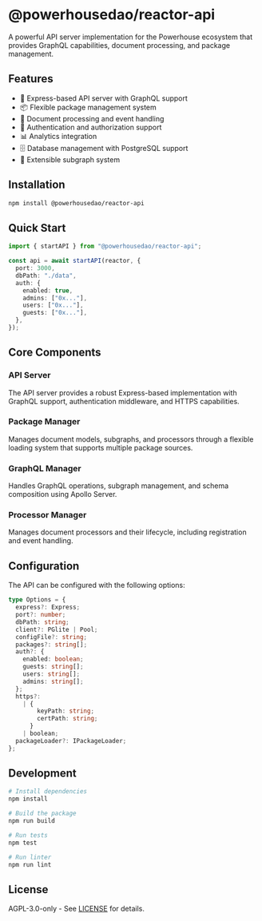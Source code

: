 # @powerhousedao/reactor-api

A powerful API server implementation for the Powerhouse ecosystem that provides GraphQL capabilities, document processing, and package management.

## Features

- 🚀 Express-based API server with GraphQL support
- 📦 Flexible package management system
- 🔄 Document processing and event handling
- 🔐 Authentication and authorization support
- 📊 Analytics integration
- 🗄️ Database management with PostgreSQL support
- 🔌 Extensible subgraph system

## Installation

```bash
npm install @powerhousedao/reactor-api
```

## Quick Start

```typescript
import { startAPI } from "@powerhousedao/reactor-api";

const api = await startAPI(reactor, {
  port: 3000,
  dbPath: "./data",
  auth: {
    enabled: true,
    admins: ["0x..."],
    users: ["0x..."],
    guests: ["0x..."],
  },
});
```

## Core Components

### API Server

The API server provides a robust Express-based implementation with GraphQL support, authentication middleware, and HTTPS capabilities.

### Package Manager

Manages document models, subgraphs, and processors through a flexible loading system that supports multiple package sources.

### GraphQL Manager

Handles GraphQL operations, subgraph management, and schema composition using Apollo Server.

### Processor Manager

Manages document processors and their lifecycle, including registration and event handling.

## Configuration

The API can be configured with the following options:

```typescript
type Options = {
  express?: Express;
  port?: number;
  dbPath: string;
  client?: PGlite | Pool;
  configFile?: string;
  packages?: string[];
  auth?: {
    enabled: boolean;
    guests: string[];
    users: string[];
    admins: string[];
  };
  https?:
    | {
        keyPath: string;
        certPath: string;
      }
    | boolean;
  packageLoader?: IPackageLoader;
};
```

## Development

```bash
# Install dependencies
npm install

# Build the package
npm run build

# Run tests
npm test

# Run linter
npm run lint
```

## License

AGPL-3.0-only - See [LICENSE](LICENSE) for details.
